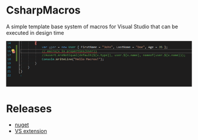 # CsharpMacros
A simple template base system of macros for Visual Studio that can be executed in design time

![examplle usage](doc/Macro.gif)

# Releases
- [nuget](https://www.nuget.org/packages/CsharpMacros/)
- [VS extension](https://github.com/cezarypiatek/CsharpMacros/releases)
